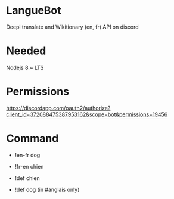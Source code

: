 # LangueBot
Deepl translate and Wikitionary (en, fr) API on discord


# Needed
Nodejs 8.~ LTS


# Permissions
https://discordapp.com/oauth2/authorize?client_id=372088475387953162&scope=bot&permissions=19456

# Command
* !en-fr dog
* !fr-en chien

* !def chien 
* !def dog (in #anglais only)